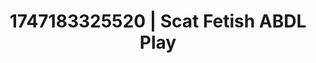 ---
categories:
- Artistic control
- Intimate reveal
- Fantasy kink
- Queer kinks
- Animation
image: /assets/images/1747183325520.webp
layout: post
seo:
  description: Featured content with exclusive ABDL Play, Scat Fetish. HD images available.
  keywords: ABDL Play, Scat Fetish
  og_image: /assets/images/1747183325520.webp
  schema_type: VisualArtwork
tags:
- ABDL Play
- '#1747183325520'
- Scat Fetish
title: 1747183325520 | Scat Fetish ABDL Play
---